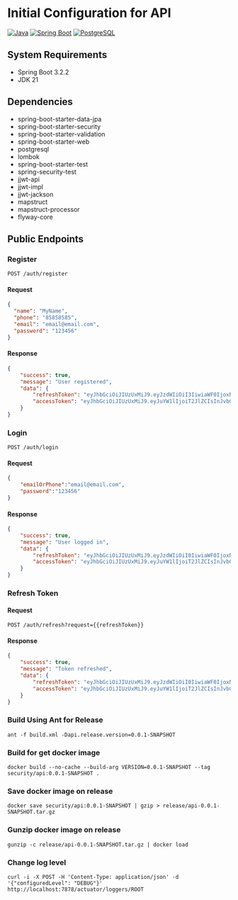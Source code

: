 # Initial Configuration for API

[![Java](https://img.shields.io/badge/Java-21-blue.svg)](https://www.oracle.com/java/technologies/javase-jdk11-downloads.html)
[![Spring Boot](https://img.shields.io/badge/Spring%20Boot-3.3.2-brightgreen.svg)](https://spring.io/projects/spring-boot)
[![PostgreSQL](https://img.shields.io/badge/PostgreSQL-14-blue.svg)](https://www.postgresql.org/download/)

## System Requirements
- Spring Boot 3.2.2
- JDK 21

## Dependencies
- spring-boot-starter-data-jpa
- spring-boot-starter-security
- spring-boot-starter-validation
- spring-boot-starter-web
- postgresql
- lombok
- spring-boot-starter-test
- spring-security-test
- jjwt-api
- jjwt-impl
- jjwt-jackson
- mapstruct
- mapstruct-processor
- flyway-core

## Public Endpoints

### Register
```http
POST /auth/register
```

#### Request
```json
{
  "name": "MyName",
  "phone": "85858585",
  "email": "email@email.com",
  "password": "123456"
}
```

#### Response
```json
{
    "success": true,
    "message": "User registered",
    "data": {
        "refreshToken": "eyJhbGciOiJIUzUxMiJ9.eyJzdWIiOiI3IiwiaWF0IjoxNzA2OTcwNjYyLCJleHAiOjE3MDcxNDM0NjJ9.TKIlli3Puq0CEKXKGPNLkCAs57rVqmBseWEvSJDbAhXrQKwuWamyjc7R1UgsyZJqsnBD5M83Rw2X6fo0YYJXmQ",
        "accessToken": "eyJhbGciOiJIUzUxMiJ9.eyJuYW1lIjoiT2JlZCIsInJvbGVzIjpbIlJPTEVfVVNFUiJdLCJlbWFpbE9yUGhvbmUiOiJuZGlhem9iZWQzZ0BtYWlsLmNvbTQ1IiwiaWQiOjcsInN1YiI6IjciLCJpYXQiOjE3MDY5NzA2NjIsImV4cCI6MTcwNzA1NzA2Mn0.7oORb05DvRDaMaisgO8D7pyqqkavTyHLKIvhvPcVabaPvroYTDTAJxpgMz_nA8RsHgADOQZyysv7ljG-K3nIpg"
    }
}
```

### Login
```http
POST /auth/login
```

#### Request
```json
{
    "emailOrPhone":"email@email.com",
    "password":"123456"
}
```

#### Response
```json
{
    "success": true,
    "message": "User logged in",
    "data": {
        "refreshToken": "eyJhbGciOiJIUzUxMiJ9.eyJzdWIiOiI0IiwiaWF0IjoxNzA2OTcwNzA0LCJleHAiOjE3MDcxNDM1MDR9.KAPiv1Wf0_dJ8HZz-Gxuo29ysjy73Q2kLxm0OnmrjTcU30tfgK33wqA0HSVuKfvgtFt-1AGEOHNbhxTVJ-5PQA",
        "accessToken": "eyJhbGciOiJIUzUxMiJ9.eyJuYW1lIjoiT2JlZCIsInJvbGVzIjpbIlJPTEVfVVNFUiJdLCJlbWFpbE9yUGhvbmUiOiJuZGlhem9iZWRAZ21haWwuY29tIiwiaWQiOjQsInN1YiI6IjQiLCJpYXQiOjE3MDY5NzA3MDQsImV4cCI6MTcwNzA1NzEwNH0.jXptzWyGtUI57dyC0RFRbdntS13rwEiyEPM2MTMV271jzx4kmk3Btbg9cKnyhZpF-bX8QIm10plyzNcwvUBwOw"
    }
}
```

### Refresh Token
#### Request
```http
POST /auth/refresh?request={{refreshToken}}
```

#### Response
```json
{
    "success": true,
    "message": "Token refreshed",
    "data": {
        "refreshToken": "eyJhbGciOiJIUzUxMiJ9.eyJzdWIiOiI0IiwiaWF0IjoxNzA2OTcwNzQ2LCJleHAiOjE3MDcxNDM1NDZ9.8ilYUZXtc6hw69nDSmrMQUVetg16-X9uwxtZVTOPz3ZogefAowwZxXjBCE9-UOSwl0j0SS65ZcyeoSzukCm2qA",
        "accessToken": "eyJhbGciOiJIUzUxMiJ9.eyJuYW1lIjoiT2JlZCIsInJvbGVzIjpbIlJPTEVfVVNFUiJdLCJlbWFpbE9yUGhvbmUiOiJuZGlhem9iZWRAZ21haWwuY29tIiwiaWQiOjQsInN1YiI6IjQiLCJpYXQiOjE3MDY5NzA3NDYsImV4cCI6MTcwNzA1NzE0Nn0.aBhhMwEGm5_UX3CCwu4yFQjEKSPiLiQslLbLWoHSf65GCwsmFkTCYSQ5tx6x16shGX5ocpJ7Ch09gJF6gIvdIQ"
    }
}
```

### Build Using Ant for Release
```shell
ant -f build.xml -Dapi.release.version=0.0.1-SNAPSHOT
```

### Build for get docker image
```shell
docker build --no-cache --build-arg VERSION=0.0.1-SNAPSHOT --tag security/api:0.0.1-SNAPSHOT .
```

### Save docker image on release
```shell
docker save security/api:0.0.1-SNAPSHOT | gzip > release/api-0.0.1-SNAPSHOT.tar.gz
```

### Gunzip docker image on release
```shell
gunzip -c release/api-0.0.1-SNAPSHOT.tar.gz | docker load
```

### Change log level
```shell
curl -i -X POST -H 'Content-Type: application/json' -d '{"configuredLevel": "DEBUG"}' http://localhost:7878/actuator/loggers/ROOT
```